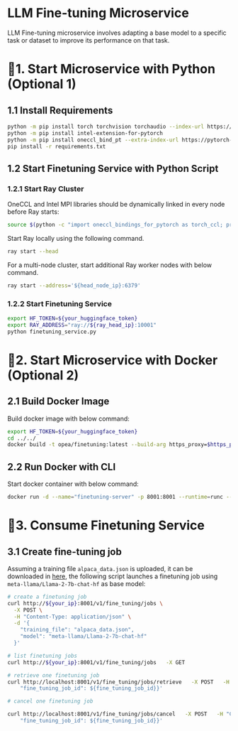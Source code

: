 # LLM Fine-tuning Microservice

LLM Fine-tuning microservice involves adapting a base model to a specific task or dataset to improve its performance on that task.

# 🚀1. Start Microservice with Python (Optional 1)

## 1.1 Install Requirements

```bash
python -m pip install torch torchvision torchaudio --index-url https://download.pytorch.org/whl/cpu
python -m pip install intel-extension-for-pytorch
python -m pip install oneccl_bind_pt --extra-index-url https://pytorch-extension.intel.com/release-whl/stable/cpu/us/
pip install -r requirements.txt
```

## 1.2 Start Finetuning Service with Python Script

### 1.2.1 Start Ray Cluster

OneCCL and Intel MPI libraries should be dynamically linked in every node before Ray starts:

```bash
source $(python -c "import oneccl_bindings_for_pytorch as torch_ccl; print(torch_ccl.cwd)")/env/setvars.sh
```

Start Ray locally using the following command.

```bash
ray start --head
```

For a multi-node cluster, start additional Ray worker nodes with below command.

```bash
ray start --address='${head_node_ip}:6379'
```

### 1.2.2 Start Finetuning Service

```bash
export HF_TOKEN=${your_huggingface_token}
export RAY_ADDRESS="ray://${ray_head_ip}:10001"
python finetuning_service.py
```

# 🚀2. Start Microservice with Docker (Optional 2)

## 2.1 Build Docker Image

Build docker image with below command:

```bash
export HF_TOKEN=${your_huggingface_token}
cd ../../
docker build -t opea/finetuning:latest --build-arg https_proxy=$https_proxy --build-arg http_proxy=$http_proxy --build-arg HF_TOKEN=$HF_TOKEN -f comps/finetuning/docker/Dockerfile_cpu .
```

## 2.2 Run Docker with CLI

Start docker container with below command:

```bash
docker run -d --name="finetuning-server" -p 8001:8001 --runtime=runc --ipc=host -e http_proxy=$http_proxy -e https_proxy=$https_proxy opea/finetuning:latest
```

# 🚀3. Consume Finetuning Service

## 3.1 Create fine-tuning job

Assuming a training file `alpaca_data.json` is uploaded, it can be downloaded in [here](https://github.com/tatsu-lab/stanford_alpaca/blob/main/alpaca_data.json), the following script launches a finetuning job using `meta-llama/Llama-2-7b-chat-hf` as base model:

```bash
# create a finetuning job
curl http://${your_ip}:8001/v1/fine_tuning/jobs \
  -X POST \
  -H "Content-Type: application/json" \
  -d '{
    "training_file": "alpaca_data.json",
    "model": "meta-llama/Llama-2-7b-chat-hf"
  }'

# list finetuning jobs
curl http://${your_ip}:8001/v1/fine_tuning/jobs   -X GET

# retrieve one finetuning job
curl http://localhost:8001/v1/fine_tuning/jobs/retrieve   -X POST   -H "Content-Type: application/json"   -d '{
    "fine_tuning_job_id": ${fine_tuning_job_id}}'

# cancel one finetuning job

curl http://localhost:8001/v1/fine_tuning/jobs/cancel   -X POST   -H "Content-Type: application/json"   -d '{
    "fine_tuning_job_id": ${fine_tuning_job_id}}'

```
